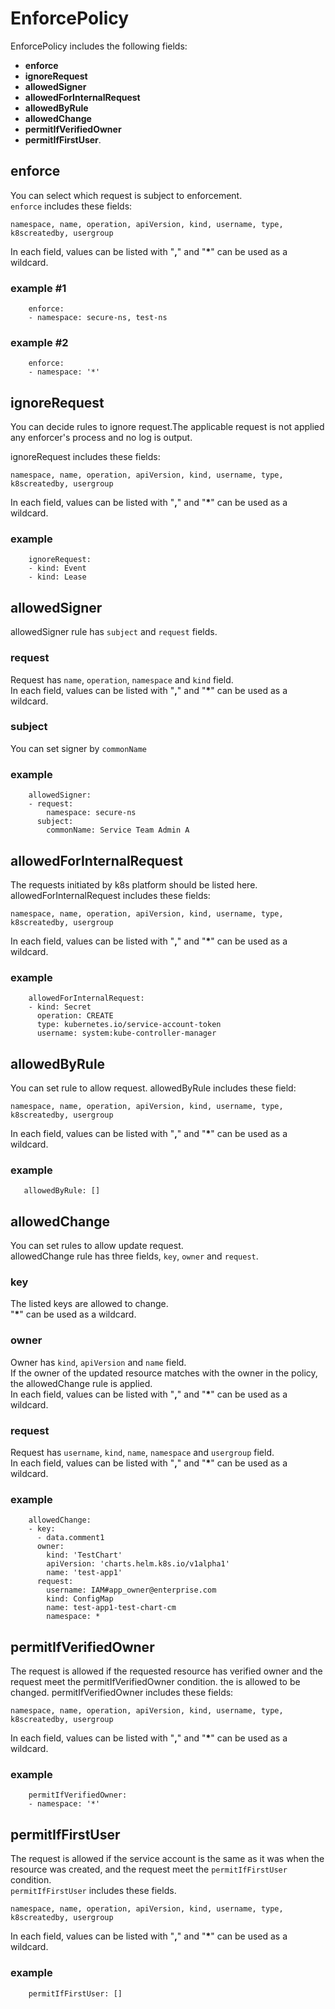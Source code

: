 # EnforcePolicy
EnforcePolicy includes the following fields: 
- __enforce__ 
- __ignoreRequest__ 
- __allowedSigner__
- __allowedForInternalRequest__
- __allowedByRule__
- __allowedChange__
- __permitIfVerifiedOwner__
- __permitIfFirstUser__.

## enforce

You can select which request is subject to enforcement.  
`enforce` includes these fields:
```
namespace, name, operation, apiVersion, kind, username, type, k8screatedby, usergroup
```

In each field, values can be listed with "__,__" and "__*__" can be used as a wildcard.

### example #1
```
    enforce:
    - namespace: secure-ns, test-ns
```

### example #2
```
    enforce:
    - namespace: '*'
```


## ignoreRequest
You can decide rules to ignore request.The applicable request is not applied any enforcer's process and no log is output.  

ignoreRequest includes these fields:

```
namespace, name, operation, apiVersion, kind, username, type, k8screatedby, usergroup
```
In each field, values can be listed with "__,__" and "__*__" can be used as a wildcard.  

### example
```
    ignoreRequest:
    - kind: Event
    - kind: Lease
```


## allowedSigner
allowedSigner rule has `subject` and `request` fields.

### request
Request has `name`, `operation`, `namespace` and `kind` field.  
In each field, values can be listed with "__,__" and "__*__" can be used as a wildcard.

### subject
You can set signer by `commonName`

### example
```
    allowedSigner:
    - request:
        namespace: secure-ns
      subject:
        commonName: Service Team Admin A
```

## allowedForInternalRequest
The requests initiated by k8s platform should be listed here.
allowedForInternalRequest includes these fields:

```
namespace, name, operation, apiVersion, kind, username, type, k8screatedby, usergroup
```
In each field, values can be listed with "__,__" and "__*__" can be used as a wildcard.

### example
```
    allowedForInternalRequest:
    - kind: Secret
      operation: CREATE
      type: kubernetes.io/service-account-token
      username: system:kube-controller-manager
```


## allowedByRule
You can set rule to allow request.
allowedByRule includes these field:

```
namespace, name, operation, apiVersion, kind, username, type, k8screatedby, usergroup
```

In each field, values can be listed with "__,__" and "__*__" can be used as a wildcard. 

### example
```
   allowedByRule: []
```

## allowedChange
You can set rules to allow update request.  
allowedChange rule has three fields, `key`, `owner` and `request`.

### key
The listed keys are allowed to change.   
"__*__" can be used as a wildcard.

### owner
Owner has `kind`, `apiVersion` and `name` field.  
If the owner of the updated resource matches with the owner in the policy, the allowedChange rule is applied.  
In each field, values can be listed with "__,__" and "__*__" can be used as a wildcard.

### request
Request has `username`, `kind`, `name`, `namespace` and `usergroup` field.  
In each field, values can be listed with "__,__" and "__*__" can be used as a wildcard.

### example
```
    allowedChange:
    - key:
      - data.comment1
      owner: 
        kind: 'TestChart'
        apiVersion: 'charts.helm.k8s.io/v1alpha1'
        name: 'test-app1'
      request:
        username: IAM#app_owner@enterprise.com
        kind: ConfigMap
        name: test-app1-test-chart-cm
        namespace: *
```


## permitIfVerifiedOwner
The request is allowed if the requested resource has verified owner and the request meet the permitIfVerifiedOwner condition.
the is allowed to be changed.
permitIfVerifiedOwner includes these fields:  

```
namespace, name, operation, apiVersion, kind, username, type, k8screatedby, usergroup
```

In each field, values can be listed with "__,__" and "__*__" can be used as a wildcard.  

### example
```
    permitIfVerifiedOwner:
    - namespace: '*'
```


## permitIfFirstUser
The request is allowed if the service account is the same as it was when the resource was created, and the request meet the `permitIfFirstUser` condition.  
`permitIfFirstUser` includes these fields.  

```
namespace, name, operation, apiVersion, kind, username, type, k8screatedby, usergroup
```
In each field, values can be listed with "__,__" and "__*__" can be used as a wildcard.

### example
```
    permitIfFirstUser: []
```


